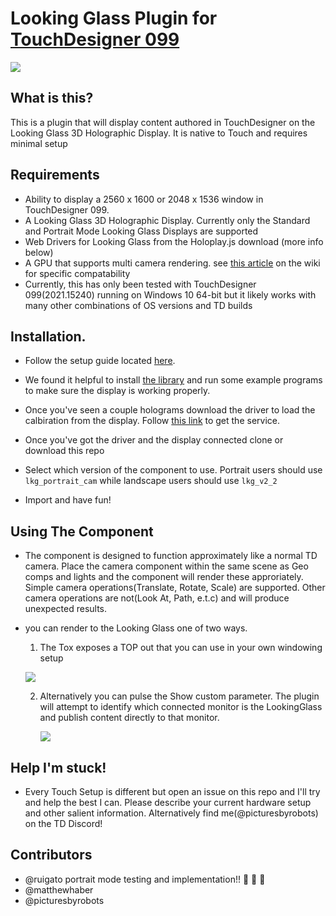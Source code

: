 # Looking Glass Plugin for [TouchDesigner 099](https://www.derivative.ca/)

![](images/header.png)

## What is this?
This is a plugin that will display content authored in TouchDesigner on the Looking Glass 3D Holographic Display. It is native to Touch and requires minimal setup

## Requirements
* Ability to display a 2560 x 1600 or 2048 x 1536 window in TouchDesigner 099.
* A Looking Glass 3D Holographic Display. Currently only the Standard and Portrait Mode Looking Glass Displays are supported
* Web Drivers for Looking Glass from the Holoplay.js download (more info below)
* A GPU that supports multi camera rendering. see [this article](https://docs.derivative.ca/Multi-Camera_Rendering) on the wiki for specific compatability
* Currently, this has only been tested with TouchDesigner 099(2021.15240) running on Windows 10 64-bit but it likely works with many other combinations of OS versions and TD builds



## Installation. 
* Follow the setup guide located [here](https://docs.lookingglassfactory.com/).

* We found it helpful to install [the library](https://docs.lookingglassfactory.com/Gettingstarted/library/) and run some example programs to make sure the display is working properly.

* Once you've seen a couple holograms download the driver to load the calbiration from the display. Follow [this link](https://lookingglassfactory.com/software#holoplay-service) to get the service.

* Once you've got the driver and the display connected clone or download this repo

* Select which version of the component to use. Portrait users should use `lkg_portrait_cam` while landscape users should use `lkg_v2_2`

* Import and have fun!





## Using The Component

* The component is designed to function approximately like a normal TD camera. Place the camera component within the same scene as Geo comps and lights and the component will render these approriately. Simple camera operations(Translate, Rotate, Scale) are supported. Other camera operations are not(Look At, Path, e.t.c) and will produce unexpected results.
* you can render to the Looking Glass one of two ways. 
    1. The Tox exposes a TOP out that you can use in your own windowing setup


    ![](images/info.png)


    2. Alternatively you can pulse the Show custom parameter. The plugin will attempt to identify which connected monitor is the LookingGlass and publish content directly to that monitor.

        ![](images/show_btn.png)


## Help I'm stuck!

* Every Touch Setup is different but open an issue on this repo and I'll try and help the best I can. Please describe your current hardware setup and other salient information. Alternatively find me(@picturesbyrobots) on the TD Discord!


## Contributors
* @ruigato portrait mode testing and implementation!! 🙌 🙌 🙌
* @matthewhaber
* @picturesbyrobots
